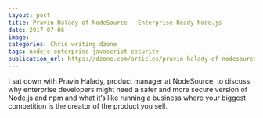 ```yaml
---
layout: post
title: Pravin Halady of NodeSource - Enterprise Ready Node.js
date: 2017-07-06
image:
categories: Chris writing dzone
tags: nodejs enterprise javascript security
publication_url: https://dzone.com/articles/pravin-halady-of-nodesource-enterprise-ready-nodej
---
```


I sat down with Pravin Halady, product manager at NodeSource, to discuss why enterprise developers might need a safer and more secure version of Node.js and npm and what it’s like running a business where your biggest competition is the creator of the product you sell.
